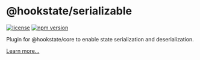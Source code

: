 # @hookstate/serializable

[![license](https://img.shields.io/github/license/avkonst/hookstate)](https://img.shields.io/github/license/avkonst/hookstate) [![npm version](https://img.shields.io/npm/v/@hookstate/serializable.svg?maxAge=300&label=version&colorB=007ec6)](https://www.npmjs.com/package/@hookstate/serializable)

Plugin for @hookstate/core to enable state serialization and deserialization.

[Learn more...](https://hookstate.js.org/docs/extensions-serializable)

